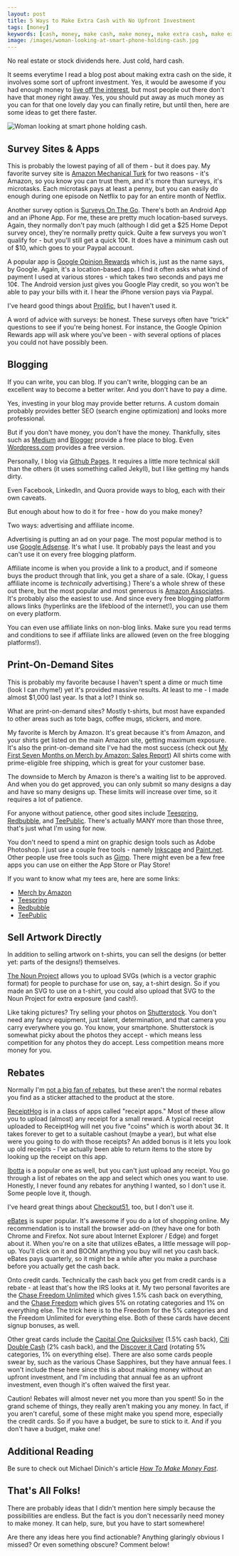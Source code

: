 ```yaml
---
layout: post
title: 5 Ways to Make Extra Cash with No Upfront Investment
tags: [money]
keywords: [cash, money, make cash, make money, make extra cash, make extra money, making extra cash, making extra money]
image: /images/woman-looking-at-smart-phone-holding-cash.jpg
---
```


No real estate or stock dividends here. Just cold, hard cash.

It seems everytime I read a blog post about making extra cash on the side, it involves some sort of upfront investment. Yes, it would be awesome if you had enough money to [live off the interest](https://www.joehxblog.com/living-off-the-interest/), but most people out there don't have that money right away. Yes, you should put away as much money as you can for that one lovely day you can finally retire, but until then, here are some ideas to get there faster.

![Woman looking at smart phone holding cash.](/images/woman-looking-at-smart-phone-holding-cash.jpg)

## Survey Sites & Apps

This is probably the lowest paying of all of them - but it does pay. My favorite survey site is [Amazon Mechanical Turk](https://www.mturk.com/) for two reasons - it's Amazon, so you know you can trust them, and it's more than surveys, it's microtasks. Each microtask pays at least a penny, but you can easily do enough during one episode on Netflix to pay for an entire month of Netflix.

Another survey option is [Surveys On The Go](http://www.surveysonthego.com/). There's both an Android App and an iPhone App. For me, these are pretty much location-based surveys. Again, they normally don't pay much (although I did get a $25 Home Depot survey once), they're normally pretty quick. Quite a few surveys you won't qualify for - but you'll still get a quick 10&cent;. It does have a minimum cash out of $10, which goes to your Paypal account.

A popular app is [Google Opinion Rewards](https://surveys.google.com/google-opinion-rewards/) which is, just as the name says, by Google. Again, it's a location-based app. I find it often asks what kind of payment I used at various stores - which takes two seconds and pays me 10&cent;. The Android version just gives you Google Play credit, so you won't be able to pay your bills with it. I hear the iPhone version pays via Paypal.

I've heard good things about [Prolific](https://www.prolific.ac/), but I haven't used it.

A word of advice with surveys: be honest. These surveys often have "trick" questions to see if you're being honest. For instance, the Google Opinion Rewards app will ask where you've been - with several options of places you could not have possibly been.

## Blogging

If you can write, you can blog. If you can't write, blogging can be an excellent way to become a better writer. And you don't have to pay a dime.

Yes, investing in your blog may provide better returns. A custom domain probably provides better SEO (search engine optimization) and looks more professional.

But if you don't have money, you don't have the money. Thankfully, sites such as [Medium](https://medium.com/) and [Blogger](https://www.blogger.com/) provide a free place to blog. Even [Wordpress.com](http://wordpress.com/) provides a free version.

Personally, I blog via [Github Pages](https://pages.github.com/). It requires a little more technical skill than the others (it uses something called Jekyll), but I like getting my hands dirty.

Even Facebook, LinkedIn, and Quora provide ways to blog, each with their own caveats.

But enough about how to do it for free - how do you make money?

Two ways: advertising and affiliate income.

Advertising is putting an ad on your page. The most popular method is to use [Google Adsense](https://www.google.com/adsense/start/). It's what I use. It probably pays the least and you can't use it on every free blogging platform.

Affiliate income is when you provide a link to a product, and if someone buys the product through that link, you get a share of a sale. (Okay, I guess affiliate income is *technically* advertising.) There's a whole shrew of these out there, but the most popular and most generous is [Amazon Associates](https://affiliate-program.amazon.com/). It's probably also the easiest to use. And since every free blogging platform allows links (hyperlinks are the lifeblood of the internet!), you can use them on every platform.

You can even use affiliate links on non-blog links. Make sure you read terms and conditions to see if affiliate links are allowed (even on the free blogging platforms!).

## Print-On-Demand Sites

This is probably my favorite because I haven't spent a dime or much time (look I can rhyme!) yet it's provided massive results. At least to me - I made almost $1,000 last year. Is that a lot? I think so.

What are print-on-demand sites? Mostly t-shirts, but most have expanded to other areas such as tote bags, coffee mugs, stickers, and more.

My favorite is Merch by Amazon. It's great because it's from Amazon, and your shirts get listed on the main Amazon site, getting maximum exposure. It's also the print-on-demand site I've had the most success (check out [My First Seven Months on Merch by Amazon: Sales Report](https://www.joehxblog.com/my-first-seven-months-on-merch-by-amazon-sales-report/)) All shirts come with prime-eligible free shipping, which is great for your customer base.

The downside to Merch by Amazon is there's a waiting list to be approved. And when you do get approved, you can only submit so many designs a day and have so many designs up. These limits will increase over time, so it requires a lot of patience.

For anyone without patience, other good sites include [Teespring](https://teespring.com/), [Redbubble](https://www.redbubble.com/), and [TeePublic](
https://www.joehxblog.com/teepublic/). There's actually MANY more than those three, that's just what I'm using for now.

You don't need to spend a mint on graphic design tools such as Adobe Photoshop. I just use a couple free tools - namely [Inkscape](https://inkscape.org/) and [Paint.net](https://www.getpaint.net/). Other people use free tools such as [Gimp](https://www.gimp.org/). There might even be a few free apps you can use on either the App Store or Play Store!

If you want to know what my tees are, here are some links:

* [Merch by Amazon](https://www.joehxblog.com/t-shirts/)
* [Teespring](https://teespring.com/stores/joehxs-store)
* [Redbubble](https://www.redbubble.com/people/joehx)
* [TeePublic](https://www.teepublic.com/user/joehx)

## Sell Artwork Directly

In addition to selling artwork on t-shirts, you can sell the designs (or better yet: parts of the designs!) themselves.

[The Noun Project](https://thenounproject.com) allows you to upload SVGs (which is a vector graphic format) for people to purchase for use on, say, a t-shirt design. So if you made an SVG to use on a t-shirt, you could also upload that SVG to the Noun Project for extra exposure (and cash!).

Like taking pictures? Try selling your photos on [Shutterstock](https://www.joehxblog.com/shutterstock/). You don't need any fancy equipment, just talent, determination, and that camera you carry everywhere you go. You know, your smartphone. Shutterstock is somewhat picky about the photos they accept - which means less competition for any photos they do accept. Less competition means more money for you.

## Rebates

Normally I'm [not a big fan of rebates](https://www.joehxblog.com/four_reasons_i_hate_rebates/), but these aren't the normal rebates you find as a sticker attached to the product at the store.

[ReceiptHog](https://receipthog.com/) is in a class of apps called "receipt apps." Most of these allow you to upload (almost) any receipt for a small reward. A typical receipt uploaded to ReceiptHog will net you five "coins" which is worth about 3&cent;. It takes forever to get to a suitable cashout (maybe a year), but what else were you going to do with those receipts? An added bonus is it lets you look up old receipts - I've actually been able to return items to the store by looking up the receipt on this app.

[Ibotta](https://www.joehxblog.com/ibotta/) is a popular one as well, but you can't just upload any receipt. You go through a list of rebates on the app and select which ones you want to use. Honestly, I never found any rebates for anything I wanted, so I don't use it. Some people love it, though.

I've heard great things about [Checkout51](https://www.checkout51.com/), too, but I don't use it.

[eBates](https://www.joehxblog.com/ebates/) is super popular. It's awesome if you do a lot of shopping online. My recommendation is to install the browser add-on (they have one for both Chrome and Firefox. Not sure about Internet Explorer / Edge) and forget about it. When you're on a site that utilizes eBates, a little message will pop-up. You'll click on it and BOOM anything you buy will net you cash back. eBates pays quarterly, so it might be a while after you make a purchase before you actually get the cash back.

Onto credit cards. Technically the cash back you get from credit cards is a rebate - at least that's how the IRS looks at it. My two personal favorites are the [Chase Freedom Unlimited](https://www.joehxblog.com/chase-freedom-unlimited/) which gives 1.5% cash back on everything, and the [Chase Freedom](https://www.joehxblog.com/chase-freedom/) which gives 5% on rotating categories and 1% on everything else. The trick here is to the Freedom for the 5% categories and the Freedom Unlimited for everything else. Both of these cards have decent signup bonuses, as well.

Other great cards include the [Capital One Quicksilver](https://www.joehxblog.com/capital-one/) (1.5% cash back), [Citi Double Cash](https://www.citi.com/credit-cards/credit-card-details/citi.action?ID=citi-double-cash-credit-card) (2% cash back), and the [Discover it Card](https://www.discover.com/credit-cards/cash-back/it-card.html) (rotating 5% categories, 1% on everything else). There are also some cards people swear by, such as the various Chase Sapphires, but they have annual fees. I won't include these here since this is about making money without an upfront investment, and I'm including that annual fee as an upfront investment, even though it's often waived the first year.

Caution! Rebates will almost never net you more than you spent! So in the grand scheme of things, they really aren't making you any money. In fact, if you aren't careful, some of these might make you spend more, especially the credit cards. So if you have a budget, be sure to stick to it. And if you don't have a budget, make one!

## Additional Reading

Be sure to check out Michael Dinich's article *[How To Make Money Fast](https://michaeldinich.net/how-to-make-money-fast/)*.

## That's All Folks!

There are probably ideas that I didn't mention here simply because the possibilities are endless. But the fact is you don't necessarily need money to make money. It can help, sure, but you have to start somewhere!

Are there any ideas here you find actionable? Anything glaringly obvious I missed? Or even something obscure? Comment below!
